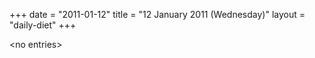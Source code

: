 +++
date = "2011-01-12"
title = "12 January 2011 (Wednesday)"
layout = "daily-diet"
+++


\<no entries\>